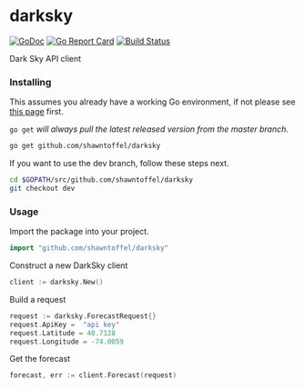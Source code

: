 # darksky


[![GoDoc](https://godoc.org/github.com/shawntoffel/darksky?status.svg)](https://godoc.org/github.com/shawntoffel/darksky) [![Go Report Card](https://goreportcard.com/badge/github.com/shawntoffel/darksky)](https://goreportcard.com/report/github.com/shawntoffel/darksky) [![Build Status](https://travis-ci.org/shawntoffel/darksky.svg?branch=master)](https://travis-ci.org/shawntoffel/darksky)

Dark Sky API client

### Installing

This assumes you already have a working Go environment, if not please see
[this page](https://golang.org/doc/install) first.

`go get` *will always pull the latest released version from the master branch.*

```sh
go get github.com/shawntoffel/darksky
```

If you want to use the dev branch, follow these steps next.

```sh
cd $GOPATH/src/github.com/shawntoffel/darksky
git checkout dev
```

### Usage

Import the package into your project.

```go
import "github.com/shawntoffel/darksky"
```

Construct a new DarkSky client

```go
client := darksky.New()
```

Build a request

```go
request := darksky.ForecastRequest{}
request.ApiKey =  "api key"
request.Latitude = 40.7128
request.Longitude = -74.0059
```

Get the forecast
```go
forecast, err := client.Forecast(request)
```
